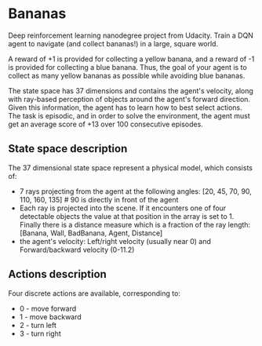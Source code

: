 # Bananas
Deep reinforcement learning nanodegree project from Udacity. Train a DQN agent to navigate (and collect bananas!) in a large, square world.

A reward of +1 is provided for collecting a yellow banana, and a reward of -1 is provided for collecting a blue banana. Thus, the goal of your agent is to collect as many yellow bananas as possible while avoiding blue bananas.

The state space has 37 dimensions and contains the agent's velocity, along with ray-based perception of objects around the agent's forward direction. Given this information, the agent has to learn how to best select actions. The task is episodic, and in order to solve the environment, the agent must get an average score of +13 over 100 consecutive episodes.

## State space description

The 37 dimensional state space represent a physical model, which consists of:

* 7 rays projecting from the agent at the following angles: [20, 45, 70, 90, 110, 160, 135] # 90 is directly in front of the agent
* Each ray is projected into the scene. If it encounters one of four detectable objects the value at that position in the array is set to 1. Finally there is a distance measure which is a fraction of the ray length: [Banana, Wall, BadBanana, Agent, Distance]
* the agent's velocity: Left/right velocity (usually near 0) and Forward/backward velocity (0-11.2)

## Actions description

 Four discrete actions are available, corresponding to:

* 0 - move forward
* 1 - move backward
* 2 - turn left
* 3 - turn right




